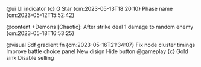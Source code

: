 
@ui UI indicator {c}
    G
    Star {cm:2023-05-13T18:20:10}
    Phase name {cm:2023-05-12T15:52:42}

@content +Demons
    [Chaotic]: After strike deal 1 damage to random enemy {cm:2023-05-18T16:53:25}


@visual
    Sdf gradient fn {cm:2023-05-16T21:34:07}
    Fix node cluster timings
    Improve battle choice panel
        New disign
        Hide button
@gameplay {c}
    Gold sink
    Disable selling
